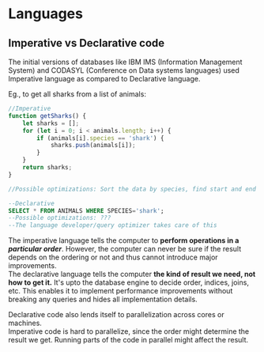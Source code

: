 # Languages

## Imperative vs Declarative code
The initial versions of databases like IBM IMS (Information Management System) and CODASYL (Conference on Data systems languages) used Imperative language as compared to Declarative language.  

Eg., to get all sharks from a list of animals:  

```js
//Imperative
function getSharks() {
    let sharks = [];
    for (let i = 0; i < animals.length; i++) {
        if (animals[i].species == 'shark') {
            sharks.push(animals[i]);
        }
    }
    return sharks;
}

//Possible optimizations: Sort the data by species, find start and end etc
```

```sql
--Declarative
SELECT * FROM ANIMALS WHERE SPECIES='shark';
--Possible optimizations: ???
--The language developer/query optimizer takes care of this
```

The imperative language tells the computer to **perform operations in a _particular order_**. However, the computer can never be sure if the result depends on the ordering or not and thus cannot introduce major improvements.    
The declarative language tells the computer **the kind of result we need, not how to get it.** It's upto the database engine to decide order, indices, joins, etc. This enables it to implement performance improvements without breaking any queries and hides all implementation details.  

Declarative code also lends itself to parallelization across cores or machines.  
Imperative code is hard to parallelize, since the order might determine the result we get. Running parts of the code in parallel might affect the result.  